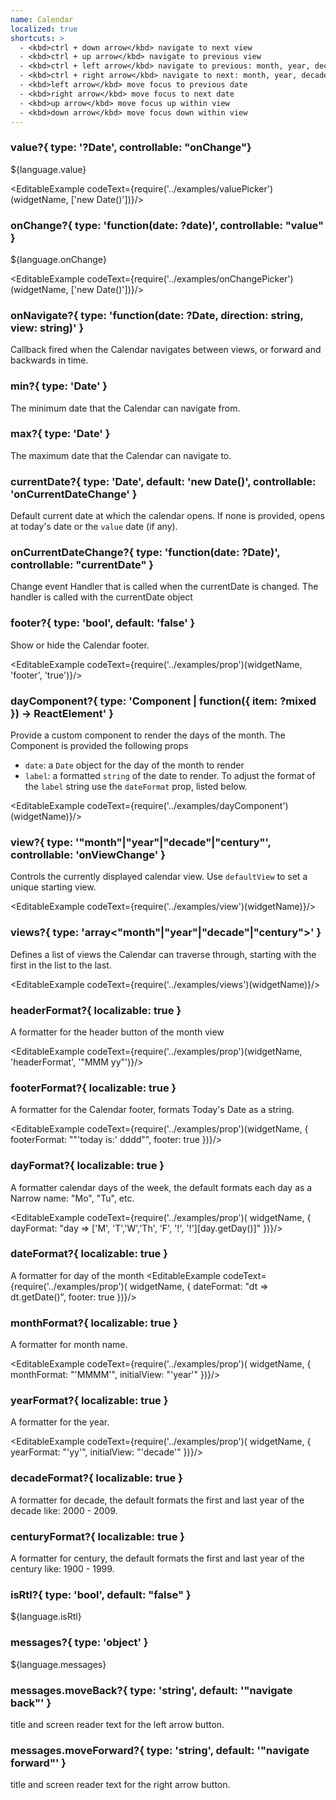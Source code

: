 ```yaml
---
name: Calendar
localized: true
shortcuts: >
  - <kbd>ctrl + down arrow</kbd> navigate to next view
  - <kbd>ctrl + up arrow</kbd> navigate to previous view
  - <kbd>ctrl + left arrow</kbd> navigate to previous: month, year, decade, century
  - <kbd>ctrl + right arrow</kbd> navigate to next: month, year, decade, century
  - <kbd>left arrow</kbd> move focus to previous date
  - <kbd>right arrow</kbd> move focus to next date
  - <kbd>up arrow</kbd> move focus up within view
  - <kbd>down arrow</kbd> move focus down within view
---
```


### value?{ type: '?Date', controllable: "onChange"}

${language.value}

<EditableExample codeText={require('../examples/valuePicker')(widgetName, ['new Date()'])}/>

### onChange?{ type: 'function(date: ?date)', controllable: "value"  }

${language.onChange}

<EditableExample codeText={require('../examples/onChangePicker')(widgetName, ['new Date()'])}/>

### onNavigate?{ type: 'function(date: ?Date, direction: string, view: string)' }

Callback fired when the Calendar navigates between views, or forward and backwards in time.

### min?{ type: 'Date' }

The minimum date that the Calendar can navigate from.

### max?{ type: 'Date' }

The maximum date that the Calendar can navigate to.

### currentDate?{ type: 'Date', default: 'new Date()', controllable: 'onCurrentDateChange' }

Default current date at which the calendar opens. If none is provided, opens at today's date or the `value` date (if any).

### onCurrentDateChange?{ type: 'function(date: ?Date)', controllable: "currentDate"  }

Change event Handler that is called when the currentDate is changed. The handler is called with the currentDate object

### footer?{ type: 'bool', default: 'false' }

Show or hide the Calendar footer.

<EditableExample codeText={require('../examples/prop')(widgetName, 'footer', 'true')}/>

### dayComponent?{ type: 'Component | function({ item: ?mixed }) -> ReactElement' }

Provide a custom component to render the days of the month. The Component is provided the following props

- `date`: a `Date` object for the day of the month to render
- `label`: a formatted `string` of the date to render. To adjust the format of the `label` string use the `dateFormat` prop, listed below.

<EditableExample codeText={require('../examples/dayComponent')(widgetName)}/>

### view?{ type: '"month"|"year"|"decade"|"century"', controllable: 'onViewChange' }

Controls the currently displayed calendar view. Use `defaultView` to set
a unique starting view.

<EditableExample codeText={require('../examples/view')(widgetName)}/>

### views?{ type: 'array<"month"|"year"|"decade"|"century">' }

Defines a list of views the Calendar can traverse through, starting with the
first in the list to the last.

<EditableExample codeText={require('../examples/views')(widgetName)}/>

### headerFormat?{ localizable: true }

A formatter for the header button of the month view

<EditableExample codeText={require('../examples/prop')(widgetName, 'headerFormat', '"MMM yy"')}/>

### footerFormat?{ localizable: true }

A formatter for the Calendar footer, formats Today's Date as a string.

<EditableExample codeText={require('../examples/prop')(widgetName, { footerFormat: "\"'today is:' dddd\"", footer: true })}/>

### dayFormat?{ localizable: true }

A formatter calendar days of the week, the default formats each day as a Narrow name: "Mo", "Tu", etc.

<EditableExample codeText={require('../examples/prop')(
widgetName, { dayFormat: "day => ['M', 'T','W','Th', 'F', '!', '!'][day.getDay()]" })}/>

### dateFormat?{ localizable: true }

A formatter for day of the month
<EditableExample codeText={require('../examples/prop')(
  widgetName, { dateFormat: "dt => dt.getDate()", footer: true })}/>

### monthFormat?{ localizable: true }

A formatter for month name.

<EditableExample codeText={require('../examples/prop')(
widgetName, { monthFormat: "'MMMM'", initialView: "'year'" })}/>

### yearFormat?{ localizable: true }

A formatter for the year.

<EditableExample codeText={require('../examples/prop')(
widgetName, { yearFormat: "'yy'", initialView: "'decade'" })}/>

### decadeFormat?{ localizable: true }

A formatter for decade, the default formats the first and last year of the decade like: 2000 - 2009.

### centuryFormat?{ localizable: true }

A formatter for century, the default formats the first and last year of the century like: 1900 - 1999.

### isRtl?{ type: 'bool', default: "false" }

${language.isRtl}

### messages?{ type: 'object' }

${language.messages}

### messages.moveBack?{ type: 'string', default: '"navigate back"' }

title and screen reader text for the left arrow button.

### messages.moveForward?{ type: 'string', default: '"navigate forward"' }

title and screen reader text for the right arrow button.
